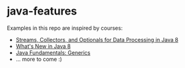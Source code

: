 # java-features

Examples in this repo are inspired by courses:  
  * [Streams, Collectors, and Optionals for Data Processing in Java 8](https://app.pluralsight.com/library/courses/a1d982ed-a008-425c-836c-672af342a1d1)  
  * [What's New in Java 8](https://app.pluralsight.com/library/courses/java-8-whats-new/table-of-contents)  
  * [Java Fundamentals: Generics](https://app.pluralsight.com/library/courses/java-generics/table-of-contents)  
  * ... more to come :)
